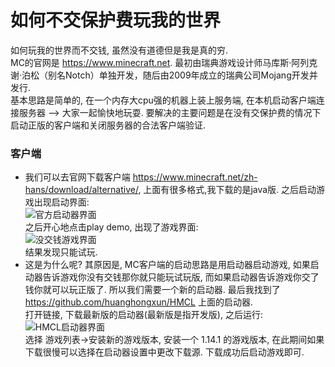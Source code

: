 # 如何不交保护费玩我的世界
如何玩我的世界而不交钱, 虽然没有道德但是我是真的穷.</br>
MC的官网是 https://www.minecraft.net. 最初由瑞典游戏设计师马库斯·阿列克谢·泊松（别名Notch）单独开发，随后由2009年成立的瑞典公司Mojang开发并发行.</br>
基本思路是简单的, 在一个内存大cpu强的机器上装上服务端, 在本机启动客户端连接服务器 --> 大家一起愉快地玩耍. 要解决的主要问题是在没有交保护费的情况下启动正版的客户端和关闭服务器的合法客户端验证.</br>
### 客户端
* 我们可以去官网下载客户端 https://www.minecraft.net/zh-hans/download/alternative/, 上面有很多格式,我下载的是java版. 之后启动游戏出现启动界面:</br>
![官方启动器界面](https://github.com/BQMa/ThePoorsPlayMinecraft/raw/master/imgs/guanfang_qidongqi.jpeg "官方启动器界面")</br>
之后开心地点击play demo, 出现了游戏界面:</br>
![没交钱游戏界面](https://github.com/BQMa/ThePoorsPlayMinecraft/raw/master/imgs/guanfang_meijiaoqian.jpeg "没交钱游戏界面")</br>
结果发现只能试玩.
* 这是为什么呢? 其原因是, MC客户端的启动思路是用启动器启动游戏, 如果启动器告诉游戏你没有交钱那你就只能玩试玩版, 而如果启动器告诉游戏你交了钱你就可以玩正版了. 所以我们需要一个新的启动器. 最后我找到了 https://github.com/huanghongxun/HMCL 上面的启动器. </br>
打开链接, 下载最新版的启动器(最新版是指开发版), 之后运行:</br>
![HMCL启动器界面](https://github.com/BQMa/ThePoorsPlayMinecraft/raw/master/imgs/HMCL_jiemian.jpeg "HMCL启动器界面")</br>
选择 游戏列表->安装新的游戏版本, 安装一个 1.14.1 的游戏版本, 在此期间如果下载很慢可以选择在启动器设置中更改下载源. 下载成功后启动游戏即可.</br>
